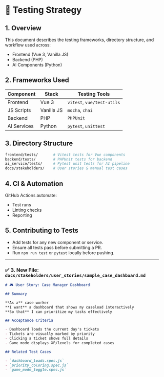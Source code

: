 # 📘 Testing Strategy

## 1. Overview

This document describes the testing frameworks, directory structure, and workflow used across:

- Frontend (Vue 3, Vanilla JS)
- Backend (PHP)
- AI Components (Python)

## 2. Frameworks Used

| Component   | Stack        | Testing Tools              |
|-------------|--------------|---------------------------|
| Frontend    | Vue 3        | `vitest`, `vue/test-utils` |
| JS Scripts  | Vanilla JS   | `mocha`, `chai`           |
| Backend     | PHP          | `PHPUnit`                 |
| AI Services | Python       | `pytest`, `unittest`      |

## 3. Directory Structure

```bash
frontend/tests/       # Vitest tests for Vue components
backend/tests/        # PHPUnit tests for backend
ai_service/tests/     # Pytest unit tests for AI pipeline
docs/stakeholders/    # User stories & manual test cases
```

## 4. CI & Automation

GitHub Actions automate:

- Test runs
- Linting checks
- Reporting

## 5. Contributing to Tests

- Add tests for any new component or service.
- Ensure all tests pass before submitting a PR.
- Run `npm run test` or `pytest` locally before pushing.

---

### ✅ 3. New File: `docs/stakeholders/user_stories/sample_case_dashboard.md`

```markdown
# 🎮 User Story: Case Manager Dashboard

## Summary

**As a** case worker  
**I want** a dashboard that shows my caseload interactively  
**So that** I can prioritize my tasks effectively

## Acceptance Criteria

- Dashboard loads the current day's tickets
- Tickets are visually marked by priority
- Clicking a ticket shows full details
- Game mode displays XP/levels for completed cases

## Related Test Cases

- `dashboard_loads.spec.js`
- `priority_coloring.spec.js`
- `game_mode_toggle.spec.js`
